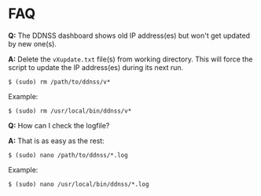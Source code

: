 # FAQ

**Q:** The DDNSS dashboard shows old IP address(es) but won't get updated by new one(s).

**A:** Delete the `vXupdate.txt` file(s) from working directory. This will force the script to update the IP address(es) during its next run.

```
$ (sudo) rm /path/to/ddnss/v*
```

Example:
```
$ (sudo) rm /usr/local/bin/ddnss/v*
```

**Q:** How can I check the logfile?

**A:** That is as easy as the rest:

```
$ (sudo) nano /path/to/ddnss/*.log
```

Example:
```
$ (sudo) nano /usr/local/bin/ddnss/*.log
```
